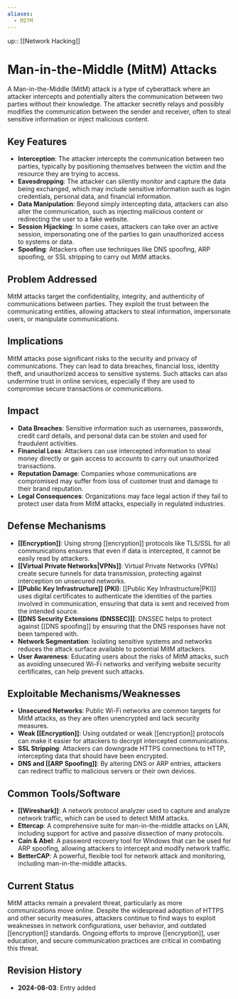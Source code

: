 ```yaml
---
aliases:
  - MITM
---
```

up:: [[Network Hacking]]
# Man-in-the-Middle (MitM) Attacks

A Man-in-the-Middle (MitM) attack is a type of cyberattack where an attacker intercepts and potentially alters the communication between two parties without their knowledge. The attacker secretly relays and possibly modifies the communication between the sender and receiver, often to steal sensitive information or inject malicious content.

## Key Features

- **Interception**: The attacker intercepts the communication between two parties, typically by positioning themselves between the victim and the resource they are trying to access.
- **Eavesdropping**: The attacker can silently monitor and capture the data being exchanged, which may include sensitive information such as login credentials, personal data, and financial information.
- **Data Manipulation**: Beyond simply intercepting data, attackers can also alter the communication, such as injecting malicious content or redirecting the user to a fake website.
- **Session Hijacking**: In some cases, attackers can take over an active session, impersonating one of the parties to gain unauthorized access to systems or data.
- **Spoofing**: Attackers often use techniques like DNS spoofing, ARP spoofing, or SSL stripping to carry out MitM attacks.

## Problem Addressed

MitM attacks target the confidentiality, integrity, and authenticity of communications between parties. They exploit the trust between the communicating entities, allowing attackers to steal information, impersonate users, or manipulate communications.

## Implications

MitM attacks pose significant risks to the security and privacy of communications. They can lead to data breaches, financial loss, identity theft, and unauthorized access to sensitive systems. Such attacks can also undermine trust in online services, especially if they are used to compromise secure transactions or communications.

## Impact

- **Data Breaches**: Sensitive information such as usernames, passwords, credit card details, and personal data can be stolen and used for fraudulent activities.
- **Financial Loss**: Attackers can use intercepted information to steal money directly or gain access to accounts to carry out unauthorized transactions.
- **Reputation Damage**: Companies whose communications are compromised may suffer from loss of customer trust and damage to their brand reputation.
- **Legal Consequences**: Organizations may face legal action if they fail to protect user data from MitM attacks, especially in regulated industries.

## Defense Mechanisms

- **[[Encryption]]**: Using strong [[encryption]] protocols like TLS/SSL for all communications ensures that even if data is intercepted, it cannot be easily read by attackers.
- **[[Virtual Private Networks|VPNs]]**: Virtual Private Networks (VPNs) create secure tunnels for data transmission, protecting against interception on unsecured networks.
- **[[Public Key Infrastructure]] (PKI)**: [[Public Key Infrastructure|PKI]] uses digital certificates to authenticate the identities of the parties involved in communication, ensuring that data is sent and received from the intended source.
- **[[DNS Security Extensions (DNSSEC)]]**: DNSSEC helps to protect against [[DNS spoofing]] by ensuring that the DNS responses have not been tampered with.
- **Network Segmentation**: Isolating sensitive systems and networks reduces the attack surface available to potential MitM attackers.
- **User Awareness**: Educating users about the risks of MitM attacks, such as avoiding unsecured Wi-Fi networks and verifying website security certificates, can help prevent such attacks.

## Exploitable Mechanisms/Weaknesses

- **Unsecured Networks**: Public Wi-Fi networks are common targets for MitM attacks, as they are often unencrypted and lack security measures.
- **Weak [[Encryption]]**: Using outdated or weak [[encryption]] protocols can make it easier for attackers to decrypt intercepted communications.
- **SSL Stripping**: Attackers can downgrade HTTPS connections to HTTP, intercepting data that should have been encrypted.
- **DNS and [[ARP Spoofing]]**: By altering DNS or ARP entries, attackers can redirect traffic to malicious servers or their own devices.

## Common Tools/Software

- **[[Wireshark]]**: A network protocol analyzer used to capture and analyze network traffic, which can be used to detect MitM attacks.
- **Ettercap**: A comprehensive suite for man-in-the-middle attacks on LAN, including support for active and passive dissection of many protocols.
- **Cain & Abel**: A password recovery tool for Windows that can be used for ARP spoofing, allowing attackers to intercept and modify network traffic.
- **BetterCAP**: A powerful, flexible tool for network attack and monitoring, including man-in-the-middle attacks.

## Current Status

MitM attacks remain a prevalent threat, particularly as more communications move online. Despite the widespread adoption of HTTPS and other security measures, attackers continue to find ways to exploit weaknesses in network configurations, user behavior, and outdated [[encryption]] standards. Ongoing efforts to improve [[encryption]], user education, and secure communication practices are critical in combating this threat.

## Revision History

- **2024-08-03**: Entry added

